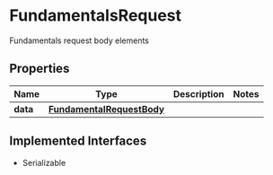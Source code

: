 

# FundamentalsRequest

Fundamentals request body elements

## Properties

Name | Type | Description | Notes
------------ | ------------- | ------------- | -------------
**data** | [**FundamentalRequestBody**](FundamentalRequestBody.md) |  | 


## Implemented Interfaces

* Serializable



